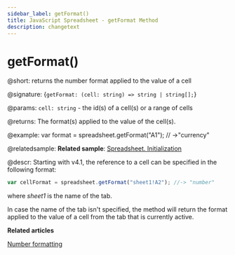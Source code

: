 ```yaml
---
sidebar_label: getFormat()
title: JavaScript Spreadsheet - getFormat Method
description: changetext
---
```


# getFormat()

@short: returns the number format applied to the value of a cell

@signature: {`getFormat: (cell: string) => string | string[];`}

@params:
`cell: string` - the id(s) of a cell(s) or a range of cells

@returns:
The format(s) applied to the value of the cell(s).

@example:
var format = spreadsheet.getFormat("A1");
// ->"currency"

@relatedsample:
**Related sample**: [Spreadsheet. Initialization](https://snippet.dhtmlx.com/ihtkdcoc)

@descr:
Starting with v4.1, the reference to a cell can be specified in the following format:

~~~js
var cellFormat = spreadsheet.getFormat("sheet1!A2"); //-> "number"
~~~

where *sheet1* is the name of the tab.

In case the name of the tab isn't specified, the method will return the format applied to the value of a cell from the tab that is currently active.

**Related articles**

[Number formatting](number_formatting.md)
